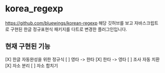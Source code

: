 # korea_regexp

https://github.com/bluewings/korean-regexp
해당 깃허브를 보고 자바스크립트로 구현된 한글 정규표현식 패키지를 다트로 변경한 플러그인입니다.

## 현재 구현된 기능
[X] 한글 자동완성을 위한 정규식
[ ] 영타 -> 한타
[X] 한타 -> 영타
[ ] 조사 자동 치환
[X] 자소 분리
[ ] 자소 합치기